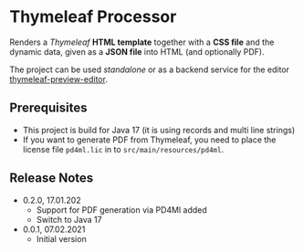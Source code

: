 # Thymeleaf Processor

Renders a *Thymeleaf* **HTML template** together with a **CSS file** and the dynamic data, given as a **JSON file**
into HTML (and optionally PDF).

The project can be used *standalone* or as a backend service for the editor [thymeleaf-preview-editor](https://github.com/giraone/thymeleaf-preview-editor).

## Prerequisites

- This project is build for Java 17 (it is using records and multi line strings)
- If you want to generate PDF from Thymeleaf, you need to place the license file `pd4ml.lic` in to `src/main/resources/pd4ml`.

## Release Notes

- 0.2.0, 17.01.202
  - Support for PDF generation via PD4Ml added
  - Switch to Java 17
- 0.0.1, 07.02.2021
  - Initial version
